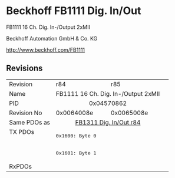 # Beckhoff FB1111 Dig. In/Out

FB1111 16 Ch. Dig. In-/Output 2xMII

Beckhoff Automation GmbH & Co. KG

http://www.beckhoff.com/FB1111

## Revisions
<table>
<tr>
<td>Revision</td>
<td>r84</td>
<td>r85</td>
</tr>
<tr>
<td>Name</td>
<td colspan=2 align="center">FB1111 16 Ch. Dig. In-/Output 2xMII</td>
</tr>
<tr>
<td>PID</td>
<td colspan=2 align="center">0x04570862</td>
</tr>
<tr>
<td>Revision No</td>
<td>0x0064008e</td>
<td>0x0065008e</td>
</tr>
<tr>
<td>Same PDOs as</td>
<td colspan=2 align="center"><a href="FB1311+Dig.+In%2FOut.md">FB1311 Dig. In/Out r84</a></td>
</tr>
<tr>
<td rowspan=2 valign=top>TX PDOs</td>
<td colspan=2 align="left"><pre>0x1600: Byte 0</pre></td>
<td></td>
</tr>
<tr>
<td colspan=2 align="left"><pre>0x1601: Byte 1</pre></td>
</tr>
<tr>
<td>RxPDOs</td>
<td colspan=2 align="left"></td>
</tr>
</table>
